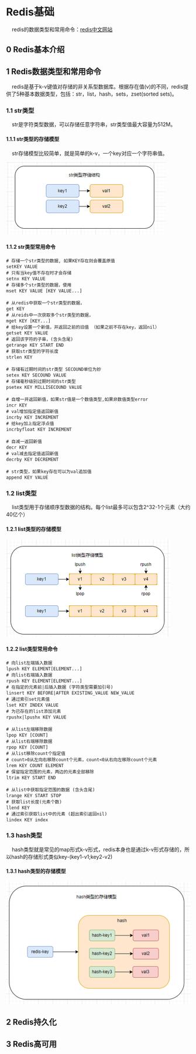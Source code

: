 # Redis基础

    redis的数据类型和常用命令：[redis中文网站](https://www.redis.net.cn/tutorial/3501.html)

## 0 Redis基本介绍

## 1 Redis数据类型和常用命令

    redis是基于k-v键值对存储的非关系型数据库。根据存在值(v)的不同，redis提供了5种基本数据类型，包括：str，list，hash，sets，zset(sorted sets)。

### 1.1 str类型

    str是字符类型数据，可以存储任意字符串，str类型值最大容量为512M。

#### 1.1.1 str类型的存储模型

    str存储模型比较简单，就是简单的k-v，一个key对应一个字符串值。

![str类型存储模型图](..\picture\redis\str类型存储模型.png)

#### 1.1.2 str类型常用命令

```shell
# 存储一个str类型的数据, 如果KEY存在则会覆盖原值
setKEY VALUE
# 只有当key值不存在时才会存储 
setnx KEY VALUE
# 存储多个str类型的数据，使用
mset KEY VALUE [KEY VALUE...]

# 从redis中获取一个str类型的数据，
get KEY
# 从reids中一次获取多个str类型的数据，
mget KEY [KEY...]
# 给key设置一个新值，并返回之前的旧值 （如果之前不存在key，返回nil）
getset KEY VALUE
# 返回该字符的子串，(含头含尾)
getrange KEY START END 
# 获取str类型的字符长度
strlen KEY

# 存储有过期时间的str类型 SECOUND单位为妙
setex KEY SECOUND VALUE
# 存储毫秒级别过期时间的str类型 
psetex KEY MILLISECOUND VALUE

# 自增一并返回新值，如果str值是一个数值类型,如果非数值类型error
incr KEY
# val增加指定值返回新值
incrby KEY INCREMENT
# 给key加上指定浮点值
incrbyfloat KEY INCREMENT

# 自减一返回新值
decr KEY    
# val减去指定值返回新值
decrby KEY DECREMENT

# str类型，如果key存在可以为val追加值
append KEY VALUE
```

### 1.2 list类型

    list类型用于存储顺序型数据的结构。每个list最多可以包含2^32-1个元素（大约40亿个）

#### 1.2.1 list类型的存储模型

![list里类型的存储模型](..\picture\redis\list类型存储模型.png)

#### 1.2.2 list类型常用命令

```shell
# 向list左端插入数据
lpush KEY ELEMENT[ELEMENT...] 
# 向list右端插入数据
rpush KEY ELEMENT[ELEMENT...]
# 在指定的元素前|后插入数据 (字符类型需要加引号)
linsert KEY BEFORE|AFTER EXISTING_VALUE NEW_VALUE
# 通过索引set元素值
lset KEY INDEX VALUE
# 为已存在的list添加元素
rpushx|lpushx KEY VALUE

# 从list左端移除数据
lpop KEY [COUNT]
# 从list右端移除数据
rpop KEY [COUNT]
# 从list移除count个指定值
# count>0从左向右移除count个元素，count<0从右向左移除count个元素
lrem KEY COUNT ELEMENT
# 保留指定范围的元素，两边的元素全部移除
ltrim KEY START END

# 从list中获取指定范围的数据 (含头含尾)
lrange KEY START STOP
# 获取list长度(元素个数)
llend KEY 
# 通过索引获取list中的元素 (超出索引返回nil)
lindex KEY index
```

### 1.3 hash类型

    hash类型就是常见的map形式k-v形式，redis本身也是通过k-v形式存储的，所以hash的存储形式类似key-(key1-v1;key2-v2)

#### 1.3.1 hash类型的存储模型

![hash类型的存储模型图](..\picture\redis\hash类型存储模型.png)

## 2 Redis持久化

## 3 Redis高可用
